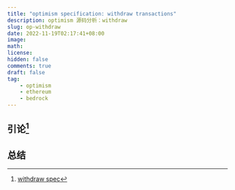 ```yaml
---
title: "optimism specification: withdraw transactions"
description: optimism 源码分析：withdraw
slug: op-withdraw
date: 2022-11-19T02:17:41+08:00
image:
math:
license:
hidden: false
comments: true
draft: false
tag:
    - optimism
    - ethereum
    - bedrock
---
```


## 引论[^1]

## 总结

[^1]: [withdraw spec](https://github.com/ethereum-optimism/optimism/blob/develop/specs/withdrawals.md)
